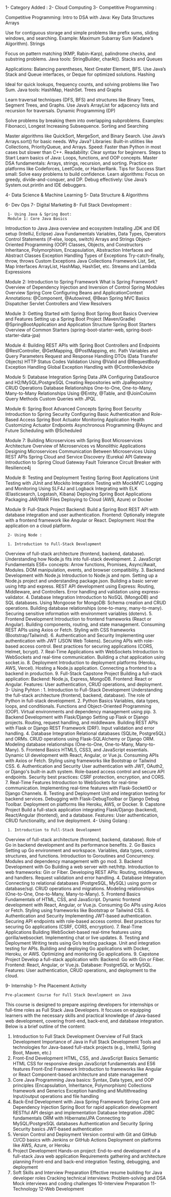 1- Category Added : 
2- Cloud Computing
3- Competitive Programming : 

Competitive Programming: Intro to DSA with Java:
Key Data Structures
Arrays

Use for contiguous storage and simple problems like prefix sums, sliding windows, and searching.
Example: Maximum Subarray Sum (Kadane’s Algorithm).
Strings

Focus on pattern matching (KMP, Rabin-Karp), palindrome checks, and substring problems.
Java tools: StringBuilder, charAt().
Stacks and Queues

Applications: Balancing parentheses, Next Greater Element, BFS.
Use Java’s Stack and Queue interfaces, or Deque for optimized solutions.
Hashing

Ideal for quick lookups, frequency counts, and solving problems like Two Sum.
Java tools: HashMap, HashSet.
Trees and Graphs

Learn traversal techniques (DFS, BFS) and structures like Binary Trees, Segment Trees, and Graphs.
Use Java’s ArrayList for adjacency lists and recursion for traversals.
Dynamic Programming (DP)

Solve problems by breaking them into overlapping subproblems.
Examples: Fibonacci, Longest Increasing Subsequence.
Sorting and Searching

Master algorithms like QuickSort, MergeSort, and Binary Search.
Use Java’s Arrays.sort() for basic needs.
Why Java?
Libraries: Built-in utilities like Collections, PriorityQueue, and Arrays.
Speed: Faster than Python in most cases but slower than C++.
Readability: Clear syntax for beginners.
Steps to Start
Learn basics of Java: Loops, functions, and OOP concepts.
Master DSA fundamentals: Arrays, strings, recursion, and sorting.
Practice on platforms like Codeforces, LeetCode, or HackerRank.
Tips for Success
Start small: Solve easy problems to build confidence.
Learn algorithms: Focus on greedy, divide-and-conquer, and DP.
Debug effectively: Use Java’s System.out.println and IDE debuggers.


4- Data Science & Machine Learning
5- Data Structure & Algorithms 

6- Dev Ops
7- Digital Marketing
8- Full Stack Development : 
	 
	 1- Using Java & Spring Boot: 
	 Module 1: Core Java Basics
Introduction to Java
Java overview and ecosystem
Installing JDK and IDE setup (IntelliJ, Eclipse)
Java Fundamentals
Variables, Data Types, Operators
Control Statements (if-else, loops, switch)
Arrays and Strings
Object-Oriented Programming (OOP)
Classes, Objects, and Constructors
Inheritance, Polymorphism, Encapsulation, Abstraction
Interfaces and Abstract Classes
Exception Handling
Types of Exceptions
Try-catch-finally, throw, throws
Custom Exceptions
Java Collections Framework
List, Set, Map Interfaces
ArrayList, HashMap, HashSet, etc.
Streams and Lambda Expressions


Module 2: Introduction to Spring Framework
What is Spring Framework?
Overview of Dependency Injection and Inversion of Control
Spring Modules Overview
Spring Core
Configuring Beans and ApplicationContext
Annotations: @Component, @Autowired, @Bean
Spring MVC Basics
Dispatcher Servlet
Controllers and View Resolvers


Module 3: Getting Started with Spring Boot
Spring Boot Basics
Overview and Features
Setting up a Spring Boot Project (Maven/Gradle)
@SpringBootApplication and Application Structure
Spring Boot Starters
Overview of Common Starters (spring-boot-starter-web, spring-boot-starter-data-jpa)


Module 4: Building REST APIs with Spring Boot
Controllers and Endpoints
@RestController, @GetMapping, @PostMapping, etc.
Path Variables and Query Parameters
Request and Response Handling
DTOs (Data Transfer Objects)
HTTP Status Codes
Validation
Using @Valid and @RequestBody
Exception Handling
Global Exception Handling with @ControllerAdvice



Module 5: Database Integration
Spring Data JPA
Configuring DataSource and H2/MySQL/PostgreSQL
Creating Repositories with JpaRepository
CRUD Operations
Database Relationships
One-to-One, One-to-Many, Many-to-Many Relationships
Using @Entity, @Table, and @JoinColumn
Query Methods
Custom Queries with JPQL


Module 6: Spring Boot Advanced Concepts
Spring Boot Security
Introduction to Spring Security
Configuring Basic Authentication and Role-Based Access
Spring Boot Actuator
Monitoring Application Health
Customizing Actuator Endpoints
Asynchronous Programming
@Async and Future
Scheduling with @Scheduled



Module 7: Building Microservices with Spring Boot
Microservices Architecture
Overview of Microservices vs Monolithic Applications
Designing Microservices
Communication Between Microservices
Using REST APIs
Spring Cloud and Service Discovery (Eureka)
API Gateway
Introduction to Spring Cloud Gateway
Fault Tolerance
Circuit Breaker with Resilience4j


Module 8: Testing and Deployment
Testing Spring Boot Applications
Unit Testing with JUnit and Mockito
Integration Testing with MockMVC
Logging and Monitoring
Using SLF4J and Logback
Integrating with ELK (Elasticsearch, Logstash, Kibana)
Deploying Spring Boot Applications
Packaging JAR/WAR Files
Deploying to Cloud (AWS, Azure) or Docker


Module 9: Full-Stack Project
Backend: Build a Spring Boot REST API with database integration and user authentication.
Frontend: Optionally integrate with a frontend framework like Angular or React.
Deployment: Host the application on a cloud platform.

	 2- Using Node : 
	 
	 1. Introduction to Full-Stack Development
Overview of full-stack architecture (frontend, backend, database).
Understanding how Node.js fits into full-stack development.
2. JavaScript Fundamentals
ES6+ concepts: Arrow functions, Promises, Async/Await, Modules.
DOM manipulation, events, and browser compatibility.
3. Backend Development with Node.js
Introduction to Node.js and npm.
Setting up a Node.js project and understanding package.json.
Building a basic server using http and express.
REST API development using Express: Routing, Middleware, and Controllers.
Error handling and validation using express-validator.
4. Database Integration
Introduction to NoSQL (MongoDB) and SQL databases.
Using Mongoose for MongoDB: Schema creation and CRUD operations.
Building database relationships (one-to-many, many-to-many).
Securing sensitive information with environment variables (dotenv).
5. Frontend Development
Introduction to frontend frameworks (React or Angular).
Building components, routing, and state management.
Consuming REST APIs using Axios or Fetch.
Styling with CSS frameworks (Bootstrap/Tailwind).
6. Authentication and Security
Implementing user authentication with JWT (JSON Web Tokens).
Securing APIs with role-based access control.
Best practices for securing applications (CORS, Helmet, bcrypt).
7. Real-Time Applications with WebSockets
Introduction to WebSockets and real-time communication.
Building a chat application using socket.io.
8. Deployment
Introduction to deployment platforms (Heroku, AWS, Vercel).
Hosting a Node.js application.
Connecting a frontend to a backend in production.
9. Full-Stack Capstone Project
Building a full-stack application:
Backend: Node.js, Express, MongoDB.
Frontend: React or Angular.
Features: User authentication, CRUD operations, and deployment.
	 3- Using Pyhton : 
	 1. Introduction to Full-Stack Development
Understanding the full-stack architecture (frontend, backend, database).
The role of Python in full-stack development.
2. Python Basics
Variables, data types, loops, and conditionals.
Functions and Object-Oriented Programming (OOP).
Virtual environments and dependency management using pip.
3. Backend Development with Flask/Django
Setting up Flask or Django projects.
Routing, request handling, and middleware.
Building REST APIs with Flask or Django REST Framework (DRF).
Input validation and error handling.
4. Database Integration
Relational databases (SQLite, PostgreSQL) and ORMs.
CRUD operations using Flask-SQLAlchemy or Django ORM.
Modeling database relationships (One-to-One, One-to-Many, Many-to-Many).
5. Frontend Basics
HTML5, CSS3, and JavaScript essentials.
Dynamic UI development with React, Angular, or Vue.js.
Consuming APIs with Axios or Fetch.
Styling using frameworks like Bootstrap or Tailwind CSS.
6. Authentication and Security
User authentication with JWT, OAuth2, or Django's built-in auth system.
Role-based access control and secure API endpoints.
Security best practices: CSRF protection, encryption, and CORS.
7. Real-Time Features
Introduction to WebSockets for real-time communication.
Implementing real-time features with Flask-SocketIO or Django Channels.
8. Testing and Deployment
Unit and integration testing for backend services.
Debugging with Flask-DebugToolbar or Django Debug Toolbar.
Deployment on platforms like Heroku, AWS, or Docker.
9. Capstone Project
Build a full-stack application integrating Flask/Django (backend), React/Angular (frontend), and a database.
Features: User authentication, CRUD functionality, and live deployment.
	 4- Using Golang : 
	 
	 1. Introduction to Full-Stack Development
Overview of full-stack architecture (frontend, backend, database).
Role of Go in backend development and its performance benefits.
2. Go Basics
Setting up Go environment and workspace.
Variables, data types, control structures, and functions.
Introduction to Goroutines and Concurrency.
Modules and dependency management with go mod.
3. Backend Development with Go
Building a web server with net/http.
Introduction to web frameworks: Gin or Fiber.
Developing REST APIs: Routing, middleware, and handlers.
Request validation and error handling.
4. Database Integration
Connecting to relational databases (PostgreSQL, MySQL) using gorm or database/sql.
CRUD operations and migrations.
Modeling relationships (One-to-One, One-to-Many, Many-to-Many).
5. Frontend Basics
Fundamentals of HTML, CSS, and JavaScript.
Dynamic frontend development with React, Angular, or Vue.js.
Consuming Go APIs using Axios or Fetch.
Styling using frameworks like Bootstrap or Tailwind CSS.
6. Authentication and Security
Implementing JWT-based authentication.
Securing API endpoints with role-based access control.
Best practices for securing Go applications (CSRF, CORS, encryption).
7. Real-Time Applications
Building WebSocket-based real-time features using gorilla/websocket.
Implementing chat or live updates.
8. Testing and Deployment
Writing tests using Go’s testing package.
Unit and integration testing for APIs.
Building and deploying Go applications with Docker, Heroku, or AWS.
Optimizing and monitoring Go applications.
9. Capstone Project
Develop a full-stack application with:
Backend: Go with Gin or Fiber.
Frontend: React, Angular, or Vue.js.
Database: PostgreSQL or MySQL.
Features: User authentication, CRUD operations, and deployment to the cloud.
	  
	 
9- Internship 
	1- Pre Placement Activity 
	
	Pre-placement Course for Full Stack Development on Java
This course is designed to prepare aspiring developers for internships or full-time roles as Full Stack Java Developers. It focuses on equipping learners with the necessary skills and practical knowledge of Java-based web development, covering front-end, back-end, and database integration. Below is a brief outline of the content:

1. Introduction to Full Stack Development
Overview of Full Stack Development
Importance of Java in Full Stack Development
Tools and technologies for Java-based full-stack projects (e.g., IntelliJ, Spring Boot, Maven, etc.)
2. Front-End Development
HTML, CSS, and JavaScript Basics
Semantic HTML
CSS for responsive design
JavaScript fundamentals and ES6 features
Front-End Framework
Introduction to frameworks like Angular or React
Component-based architecture and state management
3. Core Java Programming
Java basics: Syntax, Data types, and OOP principles (Encapsulation, Inheritance, Polymorphism)
Collections framework and Generics
Exception handling and Multithreading
Input/output operations and file handling
4. Back-End Development with Java
Spring Framework
Spring Core and Dependency Injection
Spring Boot for rapid application development
RESTful API design and implementation
Database Integration
JDBC fundamentals
ORM with Hibernate/JPA
Connecting to MySQL/PostgreSQL databases
Authentication and Security
Spring Security basics
JWT-based authentication
5. Version Control and Deployment
Version control with Git and GitHub
CI/CD basics with Jenkins or GitHub Actions
Deployment on platforms like AWS, Azure, or Heroku
6. Project Development
Hands-on project: End-to-end development of a full-stack Java web application
Requirements gathering and architecture planning
Front-end and back-end integration
Testing, debugging, and deployment
7. Soft Skills and Interview Preparation
Effective resume building for Java developer roles
Cracking technical interviews: Problem-solving and DSA
Mock interviews and coding challenges
10-Interview Preparation
11-Technology
12-Web Development



